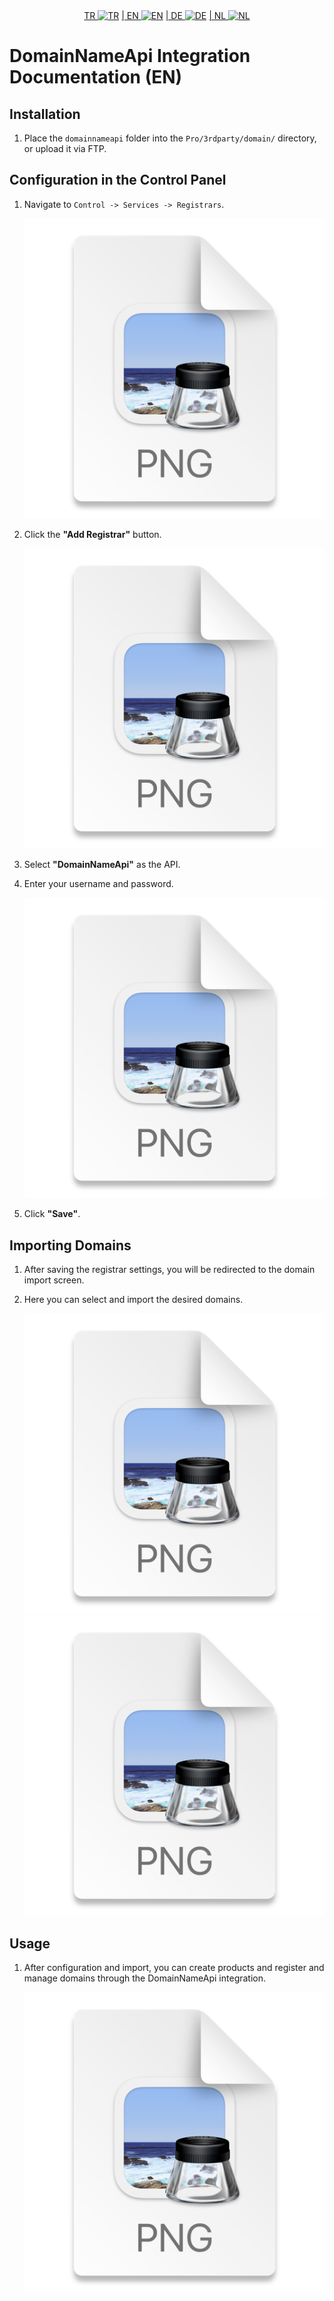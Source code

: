<div align="center">  
  <a href="README-TR.md"   >   TR <img style="padding-top: 8px" src="https://raw.githubusercontent.com/yammadev/flag-icons/master/png/TR.png" alt="TR" height="20" /></a>  
  <a href="README-EN.md"> | EN <img style="padding-top: 8px" src="https://raw.githubusercontent.com/yammadev/flag-icons/master/png/US.png" alt="EN" height="20" /></a>  
  <a href="README-DE.md"> | DE <img style="padding-top: 8px" src="https://raw.githubusercontent.com/yammadev/flag-icons/master/png/DE.png" alt="DE" height="20" /></a>  
  <a href="README.md"> | NL <img style="padding-top: 8px" src="https://raw.githubusercontent.com/yammadev/flag-icons/master/png/NL.png" alt="NL" height="20" /></a>  
</div>

# DomainNameApi Integration Documentation (EN)

## Installation

1.  Place the `domainnameapi` folder into the `Pro/3rdparty/domain/` directory, or upload it via FTP.

## Configuration in the Control Panel

1.  Navigate to `Control -> Services -> Registrars`.

    ![img_1.png](img_1.png)

2.  Click the **"Add Registrar"** button.

    ![img_2.png](img_2.png)

3.  Select **"DomainNameApi"** as the API.


4.  Enter your username and password.

    ![img_3.png](img_3.png)

5.  Click **"Save"**.

## Importing Domains

1.  After saving the registrar settings, you will be redirected to the domain import screen.
2.  Here you can select and import the desired domains.

    ![img_4.png](img_4.png)
    ![img_5.png](img_5.png)

## Usage

1.  After configuration and import, you can create products and register and manage domains through the DomainNameApi integration.

    ![img_6.png](img_6.png) 